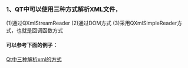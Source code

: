 
### 1、QT中可以使用三种方式解析XML文件，
(1)通过QXmlStreamReader
(2)通过DOM方式
(3)采用QXmlSimpleReader方式，也就是回调函数方式

#### 可以参考下面的例子： 
[Qt中三种解析xml的方式](https://www.cnblogs.com/albizzia/p/9152992.html)
